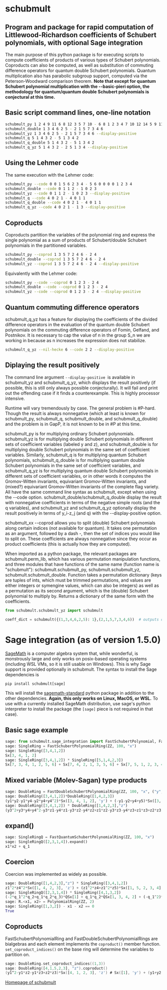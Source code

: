 # schubmult

## Program and package for rapid computation of Littlewood-Richardson coefficients of Schubert polynomials, with optional Sage integration

The main purpose of this python package is for executing scripts to compute coefficients of products of various types of Schubert polynomials. Coproducts can also be computed, as well as substitution of commuting difference operators for quantum double Schubert polynomials. Quantum multiplication also has parabolic subgroup support, computed via the Peterson-Woodward comparison theorem. **Note that except for quantum Schubert polynomial multiplication with the --basic-pieri option, the methodology for quantum/quantum double Schubert polynomials is conjectural at this time.**


## Basic script command lines, one-line notation

```bash
schubmult_py 1 2 4 9 11 6 8 12 3 5 7 10 - 6 8 1 2 3 4 7 10 12 14 5 9 11 13  
schubmult_double 1 3 4 6 2 5 - 2 1 5 7 3 4 6  
schubmult_yz 1 3 4 6 2 5 - 2 1 5 7 3 4 6 --display-positive
schubmult_q 5 1 4 3 2 - 5 1 3 4 2
schubmult_q_double 5 1 4 3 2 - 5 1 3 4 2
schubmult_q_yz 5 1 4 3 2 - 2 5 1 3 4 --display-positive
```

## Using the Lehmer code

The same execution with the Lehmer code:

```bash
schubmult_py --code 0 0 1 5 6 2 3 4 - 5 6 0 0 0 0 1 2 3 4
schubmult_double --code 0 1 1 2 - 1 0 2 3
schubmult_yz --code 0 1 1 2 - 1 0 2 3 --display-positive
schubmult_q --code 4 0 2 1 - 4 0 1 1
schubmult_q_double --code 4 0 2 1 - 4 0 1 1
schubmult_q_yz --code 4 0 2 1 - 1 3 --display-positive
```

## Coproducts

Coproducts partition the variables of the polynomial ring and express the single polynomial as a sum of products of Schubert/double Schubert polynomials in the partitioned variables.

```bash
schubmult_py --coprod 1 3 5 7 2 4 6 - 2 4
schubmult_double --coprod 1 3 5 7 2 4 6 - 2 4
schubmult_yz --coprod 1 3 5 7 2 4 6 - 2 4 --display-positive
```
Equivalently with the Lehmer code:
```bash
schubmult_py --code --coprod 0 1 2 3 - 2 4
schubmult_double --code --coprod 0 1 2 3 - 2 4
schubmult_yz --code --coprod 0 1 2 3 - 2 4 --display-positive
```

## Quantum commuting difference operators

schubmult_q_yz has a feature for displaying the coefficients of the divided difference operators in the evaluation of the quantum double Schubert polynomials on the commuting difference operators of Fomin, Gelfand, and Postnikov. It is necessary to cap the value of n in the group S_n we are working in because as n increases the expression does not stabilize.
```bash
schubmult_q_yz --nil-hecke 6 --code 2 2 --display-positive
```

## Diplaying the result positively

The command line argument `--display-positive `is available in schubmult_yz and schubmult_q_yz, which displays the result positively (if possible, this is still only always possible conjecturally). It will fail and print out the offending case if it finds a counterexample. This is highly processor intensive.


Runtime will vary tremendously by case. The general problem is #P-hard. Though the result is always nonnegative (which at least is known for schubmult_py, schubmult_q, schubmult_double, and schubmult_q_double) and the problem is in GapP, it is not known to be in #P at this time.

schubmult_py is for multiplying ordinary Schubert polynomials. schubmult_yz is for multiplying double Schubert polynomials in different sets of coefficient variables (labeled y and z), and schubmult_double is for multiplying double Schubert polynomials in the same set of coefficient variables. Similarly, schubmult_q is for multiplying quantum Schubert polynomials, schubmult_q_double is for multiplying quantum double Schubert polynomials in the same set of coefficient variables, and schubmult_q_yz is for multiplying quantum double Schubert polynomials in different sets of coefficient variables, or in other words it computes the Gromov-Witten invariants, equivariant Gromov-Witten invariants, and (mixed?) equivariant Gromov-Witten invariants of the complete flag variety. All have the same command line syntax as schubmult, except when using the --code option. schubmult_double/schubmult_q_double display the result with nonnegative coefficients in terms of the negative simple roots (and the q variables), and schubmult_yz and schubmult_q_yz optionally display the result positively in terms of y_i-z_j (and q) with the --display-positive option.

schubmult_xx --coprod allows you to split (double) Schubert polynomials along certain indices (not available for quantum). It takes one permutation as an argument, followed by a dash -, then the set of indices you would like to split on. These coefficients are always nonnegative since they occur as product coefficients (this is actually how they are computed).

When imported as a python package, the relevant packages are schubmult.perm_lib, which has various permutation manipulation functions, and three modules that have functions of the same name (function name is "schubmult"): schubmult.schubmult_py, schubmult.schubmult_yz, schubmult.schubmult_double. Function takes a permutation dictionary (keys are tuples of ints, which must be trimmed permutations, and values are either integers or symengine values, which can also be integers) as well as a permutation as its second argument, which is the (double) Schubert polynomial to multiply by. Returns a dictionary of the same form with the coefficients.

```python
from schubmult.schubmult_yz import schubmult  
  
coeff_dict = schubmult({(1,3,4,6,2,5): 1},(2,1,5,7,3,4,6))  # outputs dictionary with results  
```


# Sage integration (as of version 1.5.0)

[SageMath](https://www.sagemath.org/) is a computer algebra system that, while wonderful, is monstrously large and only works on posix-based operating systems (including WSL VMs, so it is still usable on Windows). This is why Sage support is provided optionally in schubmult. The syntax to install the Sage dependencies is

```
pip install schubmult[sage]
```

This will install the [sagemath-standard](https://pypi.org/project/sagemath-standard/) python package in addition to the other dependencies. **Again, this only works on Linux, MacOS, or WSL.** To use with a currently installed SageMath distribution, use sage's python interpreter to install the package (the `[sage]` piece is not required in that case).

## Basic sage example

```python
sage: from schubmult.sage_integration import FastSchubertPolynomial, FastDoubleSchubertPolynomialRing, FastQuantumSchubertPolynomial, FastQuantumDoubleSchubertPolynomialRing
sage: SingleRing = FastSchubertPolynomialRing(ZZ, 100, "x")
sage: SingleRing([3,4,1,2])
Sx[3, 4, 1, 2]
sage: SingleRing([3,4,1,2]) * SingleRing([5,1,4,2,3])
Sx[7, 3, 4, 1, 2, 5, 6] + Sx[7, 4, 2, 1, 3, 5, 6] + Sx[7, 5, 1, 2, 3, 4, 6]
```

## Mixed variable (Molev-Sagan) type products

```python
sage: DoubleRing = FastDoubleSchubertPolynomialRing(ZZ, 100, "x", ("y", "z"))
sage: DoubleRing([3,4,1,2])*DoubleRing([1,4,2,3])
(y1*y2-y1*y4-y2*y4+y4^2)*Sx([3, 4, 1, 2], 'y') + (-y1-y2+y4+y5)*Sx([3, 5, 1, 2, 4], 'y') + Sx([3, 6, 1, 2, 4, 5], 'y')
sage: DoubleRing([3,4,1,2]) * DoubleRing([1,4,2,3],"z")
(y3^2+y3*y4+y4^2-y3*z1-y4*z1-y3*z2-y4*z2+z1*z2-y3*z3-y4*z3+z1*z3+z2*z3)*Sx([3, 4, 1, 2], 'y') + (y3+y4+y5-z1-z2-z3)*Sx([3, 5, 1, 2, 4], 'y') + Sx([3, 6, 1, 2, 4, 5], 'y')
```

## expand()

```python
sage: SingleRingQ = FastQuantumSchubertPolynomialRing(ZZ, 100, "x")
sage: SingleRingQ([2,3,1,4]).expand()
x1*x2 + q_1
```

## Coercion

Coercion was implemented as widely as possible.
```python
sage: DoubleRing([1,4,2,3],"z") * SingleRing([3,4,1,2])
z1^2*z4^2*Sx([1, 4, 2, 3], 'z') + (z1^2*z4+z1^2*z5)*Sx([1, 5, 2, 3, 4], 'z') + z1^2*Sx([1, 6, 2, 3, 4, 5], 'z') + (z1*z4^2+z2*z4^2)*Sx([2, 4, 1, 3], 'z') + (z1*z4+z2*z4+z1*z5+z2*z5)*Sx([2, 5, 1, 3, 4], 'z') + (z1+z2)*Sx([2, 6, 1, 3, 4, 5], 'z') + z4^2*Sx([3, 4, 1, 2], 'z') + (z4+z5)*Sx([3, 5, 1, 2, 4], 'z') + Sx([3, 6, 1, 2, 4, 5], 'z')
sage: SingleRingQ([2,3,1,4]) * SingleRing([4,1,3,2])
(-2*q_1^2*q_2+q_1*q_2*q_3)*QSx[1] + q_1*q_2*QSx[1, 3, 4, 2] + (-q_1^2)*QSx[2, 3, 1] + q_1*QSx[2, 4, 3, 1] + (-q_1*q_2)*QSx[3, 1, 2] + q_1*QSx[3, 2, 4, 1] + q_1*QSx[3, 4, 1, 2] + (-q_1)*QSx[4, 2, 1, 3] + QSx[5, 2, 3, 1, 4] + QSx[5, 3, 1, 2, 4]
sage: R.<x1, x2> = PolynomialRing(ZZ, 2)
sage: SingleRing([1,3,2]) - x1 - x2 == 0
True
```

## Coproducts

FastSchubertPolynomialRing and FastDoubleSchubertPolynomialRings are bialgebras and each element implements the `coproduct()` member function. `set_coproduct_indices()` on the base ring will determine the variables to partition on.
```ada
sage: DoubleRing.set_coproduct_indices((1,3))
sage: DoubleRing([4,1,5,2,3], "z").coproduct()
(y1^2-y1*z2-y1*z3+z2*z3)*Sx([4, 1, 2, 3], 'z') # Sx([1], 'y') + (y1+y2-z2-z3)*Sx([4, 1, 2, 3], 'z') # Sx([2, 1], 'y') + Sx([4, 1, 2, 3], 'z') # Sx([3, 1, 2], 'y') + (y1-z3)*Sx([4, 2, 1, 3], 'z') # Sx([1], 'y') + Sx([4, 2, 1, 3], 'z') # Sx([2, 1], 'y') + Sx([4, 3, 1, 2], 'z') # Sx([1], 'y')
```

[Homepage of schubmult](http://schubmult.org/)